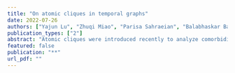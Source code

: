 ```yaml
---
title: "On atomic cliques in temporal graphs"
date: 2022-07-26
authors: ["Yajun Lu", "Zhuqi Miao", "Parisa Sahraeian", "Balabhaskar Balasundaram"]
publication_types: ["2"]
abstract: "Atomic cliques were introduced recently to analyze comorbidity graphs that vary over time. We consider the atomic counterpart of the classical maximum clique problem in this paper. Our main contribution is a polynomial-time algorithm that transforms the maximum atomic clique problem to the maximum clique problem on an auxiliary graph. We report results from our computational studies that demonstrate the effectiveness of this transformation in solving the maximum atomic clique problem in comparison to direct integer programming based approaches."
featured: false
publication: "**"
url_pdf: ""
---
```

